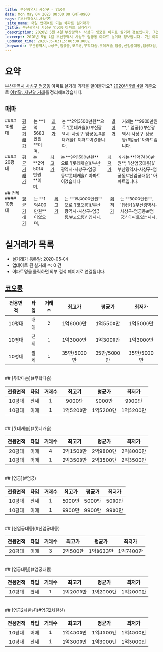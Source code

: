 ```yaml
---
title: 부산광역시 사상구 - 엄궁동
date: Mon May 04 2020 00:00:00 GMT+0900
tags: [부산광역시-사상구]
_site_name: 매일 업데이트 되는 아파트 실거래가
_title: 부산광역시 사상구 엄궁동 아파트 실거래가
_description: 2020년 5월 4일 부산광역시 사상구 엄궁동 아파트 실거래 정보입니다. 7건 아파트 정보가 있습니다.
_excerpt: 2020년 5월 4일 부산광역시 사상구 엄궁동 아파트 실거래 정보입니다. 7건 아파트 정보가 있습니다.
_updated_time: 2020-05-03T15:00:00.000Z
_keywords: 부산광역시,사상구,엄궁동,코오롱,무학다솜,롯데캐슬,엄궁,신엄궁대동,엄궁대림,엄궁2차한신
---
```





# 요약
<ins>부산광역시 사상구 엄궁동</ins> 아파트 실거래 가격을 알아볼까요? <ins>2020년 5월 4일</ins> 기준으로 <ins>이번달, 지난달 거래</ins>를 정리해보았습니다.

## 매매
<div class="container">
<div class="six columns" markdown="1">
#### 10평대
<ins>평균 거래가</ins>는 **1억5683만원**이며, <ins>최고가</ins>는 **2억3500만원**으로 '[롯데캐슬](/부산광역시-사상구-엄궁동/#롯데캐슬)' 아파트이었습니다. <ins>최저가</ins> 거래는 **9900만원**, '[엄궁](/부산광역시-사상구-엄궁동/#엄궁)' 아파트입니다.
</div>
<div class="six columns" markdown="1">
#### 20평대
<ins>평균 거래가</ins>는 **2억5014만원**이며, <ins>최고가</ins>는 **3억1500만원**으로 '[롯데캐슬](/부산광역시-사상구-엄궁동/#롯데캐슬)' 아파트이었습니다. <ins>최저가</ins> 거래는 **1억7400만원**, '[신엄궁대동](/부산광역시-사상구-엄궁동/#신엄궁대동)' 아파트입니다.
</div>
</div>
## 전세
<div class="container">
<div class="twelve columns" markdown="1">
#### 10평대
<ins>평균 거래가</ins>는 **1억400만원**이었으며, <ins>최고가</ins>는 **1억3000만원**으로 '[코오롱](/부산광역시-사상구-엄궁동/#코오롱)' 입니다. <ins>최저가</ins>는 **5000만원**, '[엄궁](/부산광역시-사상구-엄궁동/#엄궁)' 아파트였습니다.
</div>
</div>



# 실거래가 목록
- 실거래가 등록일: 2020-05-04
- 업데이트 된 실거래 수: 0 건
- 아파트명을 클릭하면 외부 검색 페이지로 연결됩니다.

## [코오롱](#코오롱)

|전용면적|타입|거래수|최고가|평균가|최저가|
|:---:|:---:|:---:|:---:|:---:|:---:|
|10평대|<span class="deal-type-1">매매</span>|2|1억6000만|1억5500만|1억5000만|
|10평대|<span class="deal-type-2">전세</span>|1|1억3000만|1억3000만|1억3000만|
|10평대|<span class="deal-type-3">월세</span>|1|35만/5000만|35만/5000만|35만/5000만|

<br/>
## [무학다솜](#무학다솜)

|전용면적|타입|거래수|최고가|평균가|최저가|
|:---:|:---:|:---:|:---:|:---:|:---:|
|10평대|<span class="deal-type-2">전세</span>|1|9000만|9000만|9000만|
|10평대|<span class="deal-type-1">매매</span>|1|1억5200만|1억5200만|1억5200만|

<br/>
## [롯데캐슬](#롯데캐슬)

|전용면적|타입|거래수|최고가|평균가|최저가|
|:---:|:---:|:---:|:---:|:---:|:---:|
|20평대|<span class="deal-type-1">매매</span>|4|3억1500만|2억9800만|2억8000만|
|10평대|<span class="deal-type-1">매매</span>|1|2억3500만|2억3500만|2억3500만|

<br/>
## [엄궁](#엄궁)

|전용면적|타입|거래수|최고가|평균가|최저가|
|:---:|:---:|:---:|:---:|:---:|:---:|
|10평대|<span class="deal-type-2">전세</span>|1|5000만|5000만|5000만|
|10평대|<span class="deal-type-1">매매</span>|1|9900만|9900만|9900만|

<br/>
## [신엄궁대동](#신엄궁대동)

|전용면적|타입|거래수|최고가|평균가|최저가|
|:---:|:---:|:---:|:---:|:---:|:---:|
|20평대|<span class="deal-type-1">매매</span>|3|2억500만|1억8633만|1억7400만|

<br/>
## [엄궁대림](#엄궁대림)

|전용면적|타입|거래수|최고가|평균가|최저가|
|:---:|:---:|:---:|:---:|:---:|:---:|
|10평대|<span class="deal-type-2">전세</span>|1|1억2000만|1억2000만|1억2000만|

<br/>
## [엄궁2차한신](#엄궁2차한신)

|전용면적|타입|거래수|최고가|평균가|최저가|
|:---:|:---:|:---:|:---:|:---:|:---:|
|10평대|<span class="deal-type-1">매매</span>|1|1억4500만|1억4500만|1억4500만|
|10평대|<span class="deal-type-2">전세</span>|1|1억3000만|1억3000만|1억3000만|

<br/>



